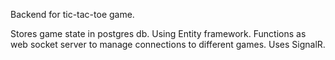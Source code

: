 Backend for tic-tac-toe game. 

Stores game state in postgres db. Using Entity framework.
Functions as web socket server to manage connections to different games. Uses SignalR.
